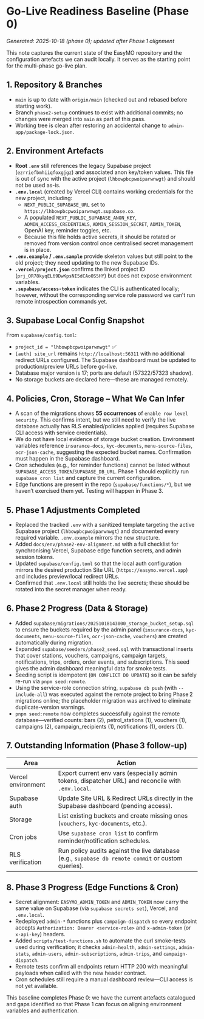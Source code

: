 # Go-Live Readiness Baseline (Phase 0)

_Generated: 2025-10-18 (phase 0); updated after Phase 1 alignment_

This note captures the current state of the EasyMO repository and the configuration artefacts we can audit locally. It serves as the starting point for the multi-phase go-live plan.

## 1. Repository & Branches

- `main` is up to date with `origin/main` (checked out and rebased before starting work).
- Branch `phase2-setup` continues to exist with additional commits; no changes were merged into `main` as part of this pass.
- Working tree is clean after restoring an accidental change to `admin-app/package-lock.json`.

## 2. Environment Artefacts

- **Root `.env`** still references the legacy Supabase project (`ezrriefbmhiiqfoxgjgz`) and associated anon key/token values. This file is out of sync with the active project (`lhbowpbcpwoiparwnwgt`) and should not be used as-is.
- **`.env.local`** (created by Vercel CLI) contains working credentials for the new project, including:
  - `NEXT_PUBLIC_SUPABASE_URL` set to `https://lhbowpbcpwoiparwnwgt.supabase.co`.
  - A populated `NEXT_PUBLIC_SUPABASE_ANON_KEY`, `ADMIN_ACCESS_CREDENTIALS`, `ADMIN_SESSION_SECRET`, `ADMIN_TOKEN`, OpenAI key, reminder toggles, etc.
  - Because this file holds active secrets, it should be rotated or removed from version control once centralised secret management is in place.
- **`.env.example` / `.env.sample`** provide skeleton values but still point to the old project; they need updating to the new Supabase IDs.
- **`.vercel/project.json`** confirms the linked project ID (`prj_OR78kyqEL69DwKpsNI5dCAoOS5HY`) but does not expose environment variables.
- **`.supabase/access-token`** indicates the CLI is authenticated locally; however, without the corresponding service role password we can’t run remote introspection commands yet.

## 3. Supabase Local Config Snapshot

From `supabase/config.toml`:

- `project_id = "lhbowpbcpwoiparwnwgt"` ✅
- `[auth] site_url` remains `http://localhost:56311` with no additional redirect URLs configured. The Supabase dashboard must be updated to production/preview URLs before go-live.
- Database major version is 17; ports are default (57322/57323 shadow).
- No storage buckets are declared here—these are managed remotely.

## 4. Policies, Cron, Storage – What We Can Infer

- A scan of the migrations shows **55 occurrences** of `enable row level security`. This confirms intent, but we still need to verify the live database actually has RLS enabled/policies applied (requires Supabase CLI access with service credentials).
- We do not have local evidence of storage bucket creation. Environment variables reference `insurance-docs`, `kyc-documents`, `menu-source-files`, `ocr-json-cache`, suggesting the expected bucket names. Confirmation must happen in the Supabase dashboard.
- Cron schedules (e.g., for reminder functions) cannot be listed without `SUPABASE_ACCESS_TOKEN`/`SUPABASE_DB_URL`. Phase 1 should explicitly run `supabase cron list` and capture the current configuration.
- Edge functions are present in the repo (`supabase/functions/*`), but we haven’t exercised them yet. Testing will happen in Phase 3.

## 5. Phase 1 Adjustments Completed

- Replaced the tracked `.env` with a sanitized template targeting the active Supabase project (`lhbowpbcpwoiparwnwgt`) and documented every required variable. `.env.example` mirrors the new structure.
- Added `docs/env/phase2-env-alignment.md` with a full checklist for synchronising Vercel, Supabase edge function secrets, and admin session tokens.
- Updated `supabase/config.toml` so that the local auth configuration mirrors the desired production Site URL (`https://easymo.vercel.app`) and includes preview/local redirect URLs.
- Confirmed that `.env.local` still holds the live secrets; these should be rotated into the secret manager when ready.

## 6. Phase 2 Progress (Data & Storage)

- Added `supabase/migrations/20251018143000_storage_bucket_setup.sql` to ensure the buckets required by the admin panel (`insurance-docs`, `kyc-documents`, `menu-source-files`, `ocr-json-cache`, `vouchers`) are created automatically during migration.
- Expanded `supabase/seeders/phase2_seed.sql` with transactional inserts that cover stations, vouchers, campaigns, campaign targets, notifications, trips, orders, order events, and subscriptions. This seed gives the admin dashboard meaningful data for smoke tests.
- Seeding script is idempotent (`ON CONFLICT DO UPDATE`) so it can be safely re-run via `pnpm seed:remote`.
- Using the service-role connection string, `supabase db push` (with `--include-all`) was executed against the remote project to bring Phase 2 migrations online; the placeholder migration was archived to eliminate duplicate-version warnings.
- `pnpm seed:remote` now completes successfully against the remote database—verified counts: bars (2), petrol_stations (1), vouchers (1), campaigns (2), campaign_recipients (1), notifications (1), orders (1).

## 7. Outstanding Information (Phase 3 follow-up)

| Area                | Action                                                                                              |
|---------------------|-----------------------------------------------------------------------------------------------------|
| Vercel environment  | Export current env vars (especially admin tokens, dispatcher URL) and reconcile with `.env.local`. |
| Supabase auth       | Update Site URL & Redirect URLs directly in the Supabase dashboard (pending access).               |
| Storage             | List existing buckets and create missing ones (`vouchers`, `kyc-documents`, etc.).                 |
| Cron jobs           | Use `supabase cron list` to confirm reminder/notification schedules.                                |
| RLS verification    | Run policy audits against the live database (e.g., `supabase db remote commit` or custom queries). |

## 8. Phase 3 Progress (Edge Functions & Cron)

- Secret alignment: `EASYMO_ADMIN_TOKEN` and `ADMIN_TOKEN` now carry the same value on Supabase (via `supabase secrets set`), Vercel, and `.env.local`.
- Redeployed `admin-*` functions plus `campaign-dispatch` so every endpoint accepts `Authorization: Bearer <service-role>` and `x-admin-token` (or `x-api-key`) headers.
- Added `scripts/test-functions.sh` to automate the curl smoke-tests used during verification; it checks `admin-health`, `admin-settings`, `admin-stats`, `admin-users`, `admin-subscriptions`, `admin-trips`, and `campaign-dispatch`.
- Remote tests confirm all endpoints return HTTP 200 with meaningful payloads when called with the new header contract.
- Cron schedules still require a manual dashboard review—CLI access is not yet available.

This baseline completes Phase 0: we have the current artefacts catalogued and gaps identified so that Phase 1 can focus on aligning environment variables and authentication.
